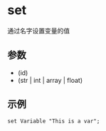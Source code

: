 # set

通过名字设置变量的值

## 参数
- (id)
- (str | int | array | float)

## 示例
```
set Variable "This is a var";
```